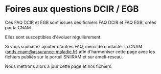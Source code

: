 # Foires aux questions DCIR / EGB

Ces FAQ DCIR et EGB sont issues des fichiers FAQ DCIR et FAQ EGB, créés par la CNAM. 

Elles sont susceptibles d'évoluer régulièrement. 

Si vous souhaitez ajouter d'autres FAQ, merci de contacter la CNAM (snds.cnam@assurance-maladie.fr) afin d'harmoniser cette page avec les fichiers publiés sur le portail SNIIRAM et sur ameli-reseau.

Nous mettrons alors à jour cette page et nos fichiers.
